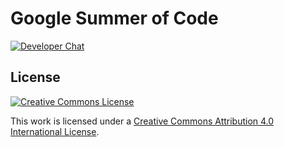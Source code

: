 # Google Summer of Code

[![Developer Chat](https://img.shields.io/gitter/room/proot-me/devs.svg?style=flat-square)](https://gitter.im/proot-me/devs)

## License

[![Creative Commons License](http://i.creativecommons.org/l/by/4.0/88x31.png)][cc-by-4.0]

This work is licensed under a [Creative Commons Attribution 4.0 International License][cc-by-4.0].

[cc-by-4.0]: http://creativecommons.org/licenses/by/4.0
